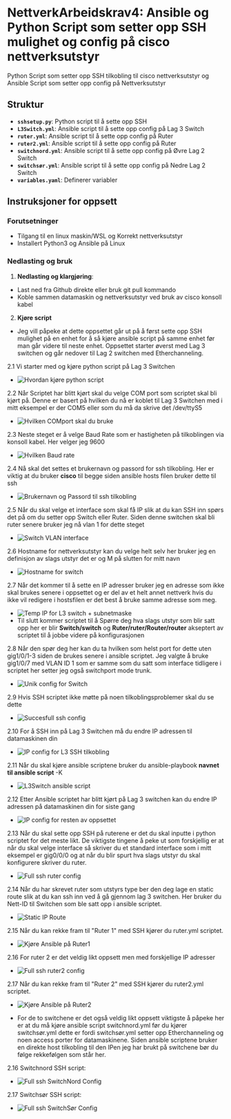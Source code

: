 # NettverkArbeidskrav4: Ansible og Python Script som setter opp SSH mulighet og config på cisco nettverksutstyr

Python Script som setter opp SSH tilkobling til cisco nettverksutstyr og Ansible Script som setter opp config på Nettverksutstyr

## Struktur

- **`sshsetup.py`**: Python script til å sette opp SSH
- **`L3Switch.yml`**: Ansible script til å sette opp config på Lag 3 Switch
- **`ruter.yml`**:  Ansible script til å sette opp config på Ruter
- **`ruter2.yml`**:  Ansible script til å sette opp config på Ruter
- **`switchnord.yml`**:  Ansible script til å sette opp config på Øvre Lag 2 Switch
- **`switchsør.yml`**:  Ansible script til å sette opp config på Nedre Lag 2 Switch
- **`variables.yaml`**: Definerer variabler

## Instruksjoner for oppsett

### Forutsetninger
- Tilgang til en linux maskin/WSL og Korrekt nettverksutstyr
- Installert Python3 og Ansible på Linux

### Nedlasting og bruk

1. **Nedlasting og klargjøring**:
- Last ned fra Github direkte eller bruk git pull kommando
- Koble sammen datamaskin og nettverksutstyr ved bruk av cisco konsoll kabel
2. **Kjøre script**
- Jeg vill påpeke at dette oppsettet går ut på å først sette opp SSH mulighet på en enhet for å så kjøre ansible script på samme enhet før man går videre til neste enhet. Oppsettet starter øverst med Lag 3 switchen og går nedover til Lag 2 switchen med Etherchanneling.

2.1 Vi starter med og kjøre python script på Lag 3 Switchen
- ![Hvordan kjøre python script](https://github.com/user-attachments/assets/35e13b88-8b49-47c1-a5d5-8b79ed255e09)

2.2 Når Scriptet har blitt kjørt skal du velge COM port som scriptet skal bli kjørt på. Denne er basert på hvilken du nå er koblet til Lag 3 Switchen med i mitt eksempel er der COM5 eller som du må da skrive det /dev/ttyS5
- ![Hvilken COMport skal du bruke](https://github.com/user-attachments/assets/1a4e6d57-85a8-48e0-a2e4-dec1bafd4129)
  
2.3 Neste steget er å velge Baud Rate som er hastigheten på tilkoblingen via konsoll kabel. Her velger jeg 9600
- ![Hvilken Baud rate](https://github.com/user-attachments/assets/e61979a1-0cb9-4072-96d5-69727475d087)

2.4 Nå skal det settes et brukernavn og passord for ssh tilkobling. Her er viktig at du bruker **cisco** til begge siden ansible hosts filen bruker dette til ssh
- ![Brukernavn og Passord til ssh tilkobling](https://github.com/user-attachments/assets/97dd6f1b-c29e-4d4a-a334-865dd9bca79d)

2.5 Når du skal velge et interface som skal få IP slik at du kan SSH inn spørs det på om du setter opp Switch eller Ruter. Siden denne switchen skal bli ruter senere bruker jeg nå vlan 1 for dette steget
- ![Switch VLAN interface](https://github.com/user-attachments/assets/5c020107-2455-41f0-bdf3-570fe9c93db3)

2.6 Hostname for nettverksutstyr kan du velge helt selv her bruker jeg en definisjon av slags utstyr det er og M på slutten for mitt navn 
- ![Hostname for switch](https://github.com/user-attachments/assets/d22f153c-7e22-47f6-86fe-652f7028c270)

2.7 Når det kommer til å sette en IP adresser bruker jeg en adresse som ikke skal brukes senere i oppsettet og er del av et helt annet nettverk hvis du ikke vil redigere i hostsfilen er det best å bruke samme adresse som meg.
- ![Temp IP for L3 switch + subnetmaske](https://github.com/user-attachments/assets/883d724e-b202-46db-aaa0-4633614601d2)
- Til slutt kommer scriptet til å Spørre deg hva slags utstyr som blir satt opp her er blir **Switch/switch** og **Ruter/ruter/Router/router** akseptert av scriptet til å jobbe videre på konfigurasjonen

2.8 Når den spør deg her kan du ta hvilken som helst port for dette uten gig1/0/1-3 siden de brukes senere i ansible scriptet. Jeg valgte å bruke gig1/0/7 med VLAN ID 1 som er samme som du satt som interface tidligere i scriptet her setter jeg også switchport mode trunk.
- ![Unik config for Switch](https://github.com/user-attachments/assets/5594a26d-b263-425b-8827-8f1a2a5a7ab0)

2.9 Hvis SSH scriptet ikke møtte på noen tilkoblingsproblemer skal du se dette
- ![Succesfull ssh config](https://github.com/user-attachments/assets/7358f941-ff71-46e7-9f34-2a6d4e9a1680)

2.10 For å SSH inn på Lag 3 Switchen må du endre IP adressen til datamaskinen din
- ![IP config for L3 SSH tilkobling](https://github.com/user-attachments/assets/707f5048-b0a8-4c80-9e0f-22daab236f08)

2.11 Når du skal kjøre ansible scriptene bruker du ansible-playbook **navnet til ansible script** -K
- ![L3Switch ansible script](https://github.com/user-attachments/assets/47564226-e38e-4299-90b4-a7154fbd5f21)

2.12 Etter Ansible scriptet har blitt kjørt på Lag 3 switchen kan du endre IP adressen på datamaskinen din for siste gang
- ![IP config for resten av oppsettet](https://github.com/user-attachments/assets/f7cde40c-2224-404e-9858-574825fd666b)

2.13 Når du skal sette opp SSH på ruterene er det du skal inputte i python scriptet for det meste likt. De viktigste tingene å peke ut som forskjellig er at når du skal velge interface så skriver du et standard interface som i mitt eksempel er gig0/0/0 og at når du blir spurt hva slags utstyr du skal konfigurere skriver du ruter.
- ![Full ssh ruter config](https://github.com/user-attachments/assets/4a2dff2d-dc3c-4389-b041-585887522a7a)

2.14 Når du har skrevet ruter som utstyrs type ber den deg lage en static route slik at du kan ssh inn ved å gå gjennom lag 3 switchen. Her bruker du Nett-ID til Switchen som ble satt opp i ansible scriptet.
- ![Static IP Route](https://github.com/user-attachments/assets/158a2c63-2f0e-4920-bcea-79720a531ab9)

2.15 Når du kan rekke fram til "Ruter 1" med SSH kjører du ruter.yml scriptet.
- ![Kjøre Ansible på Ruter1](https://github.com/user-attachments/assets/40ca3d6c-6435-4f2c-bc0f-51ffd62d161d)

2.16 For ruter 2 er det veldig likt oppsett men med forskjellige IP adresser
- ![Full ssh ruter2 config](https://github.com/user-attachments/assets/ff1b121c-a9ba-4c86-a2b0-bf0fd68641cc)

2.17 Når du kan rekke fram til "Ruter 2" med SSH kjører du ruter2.yml scriptet.
- ![Kjøre Ansible på Ruter2](https://github.com/user-attachments/assets/d1bb86ce-8fbf-4c3e-979c-0e448d649877)

- For de to switchene er det også veldig likt oppsett viktigste å påpeke her er at du må kjøre ansible script switchnord.yml før du kjører switchsør.yml dette er fordi switchsør.yml setter opp Etherchanneling og noen access porter for datamaskinene. Siden ansible scriptene bruker en direkte host tilkobling til den IPen jeg har brukt på switchene bør du følge rekkefølgen som står her.

2.16 Switchnord SSH script:
- ![Full ssh SwitchNord Config](https://github.com/user-attachments/assets/b38ac1a2-ed15-4f6e-8907-a946359564e4)

2.17 Switchsør SSH script:
- ![Full ssh SwitchSør Config](https://github.com/user-attachments/assets/c459a657-69ea-46d9-a7af-02067c6de290)
